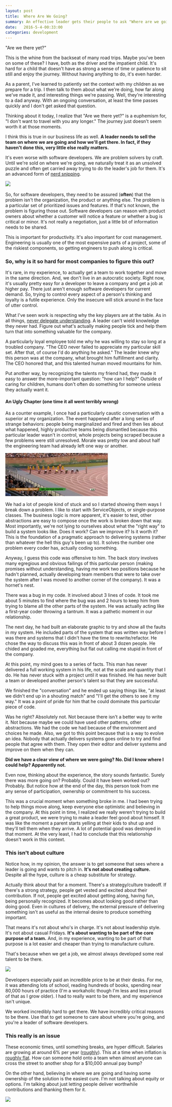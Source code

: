 ```yaml
---
layout: post
title:  Where Are We Going?
summary: An effective leader gets their people to ask "Where are we going and how can I help?"  These are lessons learned from effective and frustrating experiences delivering software systems for over 20 years in the business.
date:   2016-5-4-00:33:00
categories: development
---
```


"Are we there yet?"

This is the whine from the backseat of many road trips.  Maybe you've been on some of these?  I have, both as the driver and the impatient child.  It's hard for a child that doesn't have as strong a sense of time or patience to sit still and enjoy the journey.  Without having anything to do, it's even harder.

As a parent, I've learned to patiently set the context with my children as we prepare for a trip.  I then talk to them about what we're doing, how far along we've made it, and interesting things we're passing.  Well, they're interesting to a dad anyway.  With an ongoing conversation, at least the time passes quickly and I don't get asked that question.

Thinking about it today, I realize that "Are we there yet?" is a euphemism for, "I don't want to travel with you any longer."  The journey just doesn't seem worth it at those moments.

I think this is true in our business life as well.  **A leader needs to sell the team on where we are going and how we'll get there.  In fact, if they haven't done this, very little else really matters.**

It's even worse with software developers.  We are problem solvers by craft.  Until we're sold on where we're going, we naturally treat it as an unsolved puzzle and often get carried away trying to do the leader's job for them.  It's an advanced form of [nerd snipping](https://xkcd.com/356/).

<img src="https://imgs.xkcd.com/comics/nerd_sniping.png" height="400px" />

So, for software developers, they need to be assured (**often**) that the problem isn't the organization, the product or anything else.  The problem is a particular set of prioritized issues and features.  If that's not known, the problem is figuring those out.  Software developers can reason with product owners about whether a customer will notice a feature or whether a bug is critical or minor.  It's not really a negotiation, just a little bit of information needs to be shared.

This is important for productivity.  It's also important for cost management.  Engineering is usually one of the most expensive parts of a project, some of the riskiest components, so getting engineers to push along is critical.

### So, why is it so hard for most companies to figure this out?

It's rare, in my experience, to actually get a team to work together and move in the same direction.  And, we don't live in an autocratic society.  Right now, it's usually pretty easy for a developer to leave a company and get a job at higher pay.  There just aren't enough software developers for current demand.  So, trying to control every aspect of a person's thinking and loyalty is a futile experience.  Only the insecure will stick around in the face of utter control.

What I've seen work is respecting why the key players are at the table.  As in all things, [never delegate understanding](http://www.eamesoffice.com/the-work/never-delegate-understanding/).  A leader can't wield knowledge they never had.  Figure out what's actually making people tick and help them turn that into something valuable for the company.

A particularly loyal employee told me why he was willing to stay so long at a troubled company.  "The CEO never failed to appreciate my particular skill set.  After that, of course I'd do anything he asked."  The leader knew why this person was at the company, what brought him fulfillment and clarity.  The CEO honored that, and this talented human moved mountains for him.

Put another way, by recognizing the talents my friend had, they made it easy to answer the more-important question: "how can I help?"  Outside of caring for children, humans don't often do something for someone unless they actually want it.

#### An Ugly Chapter (one time it all went terribly wrong)

As a counter example, I once had a particularly caustic conversation with a superior at my organization.  The event happened after a long series of strange behaviors: people being marginalized and fired and then lies about what happened, highly productive teams being dismantled because this particular leader wasn't in control, whole projects being scraped because a few problems were still unresolved.  Morale was pretty low and about half the engineering team had already left one way or another.

<img src="the_dictator.gif" />

We had a lot of people kind of stuck and so I started showing them ways I break down a problem.  I like to start with ServiceObjects, or single-purpose classes.  The business logic is more apparent, it's easier to test, other abstractions are easy to compose once the work is broken down that way.  Most importantly, we're not lying to ourselves about what the "right way" to build a system looks like.  Does it work?  Can we improve it?  Is it worth it?  This is the foundation of a pragmatic approach to delivering systems (rather than whatever the hell this guy's been up to).  It solves the number one problem every coder has, actually coding something.

Anyway, I guess this code was offensive to him.  The back story involves many egregious and obvious failings of this particular person (making promises without understanding, having me work two positions because he hadn't planned, actually developing team members that were to take over the system after I was moved to another corner of the company).  It was a hornet's nest.

There was a bug in my code.  It involved about 3 lines of code.  It took me about 5 minutes to find where the bug was and 2 hours to keep him from trying to blame all the other parts of the system.  He was actually acting like a first-year coder throwing a tantrum.  It was a pathetic moment in our relationship.

The next day, he had built an elaborate graphic to try and show all the faults in my system.  He included parts of the system that was written way before I was there and systems that I didn't have the time to rewrite/refactor.  He chose the way to discuss this was in front of about 3 dozen people.  He chided and goaded me, everything but flat out calling me stupid in front of the company.

At this point, my mind goes to a series of facts.  This man has never delivered a full working system in his life, not at the scale and quantity that I do.  He has never stuck with a project until it was finished.  He has never built a team or developed another person's talent so that they are successful.

We finished the "conversation" and he ended up saying things like, "at least we didn't end up in a shouting match" and "I'll get the others to see it my way."  It was a point of pride for him that he could dominate this particular piece of code.

Was he right?  Absolutely not.  Not because there isn't a better way to write it.  Not because maybe we could have used other patterns, other abstractions.  We had the code we had because of the environment and choices he made.  Also, we got to this point because that is a way to evolve an idea.  Nobody that actually delivers systems goes online to try and find people that agree with them.  They open their editor and deliver systems and improve on them when they can.

**Did we have a clear view of where we were going?  No.  Did I know where I could help?  Apparently not.**

Even now, thinking about the experience, the story sounds fantastic.  Surely there was more going on?  Probably.  Could it have been worked out?  Probably.  But notice how at the end of the day, this person took from me any sense of participation, ownership or commitment to his success.

This was a crucial moment when something broke in me.  I had been trying to help things move along, keep everyone else optimistic and believing in the company.  At this point in time, I realized we really weren't trying to build a great product, we were trying to make a leader feel good about himself.  It was like the moment a parent starts yelling at their kids to shut up and they'll tell them when they arrive.  A lot of potential good was destroyed in that moment.  At the very least, I had to conclude that this relationship doesn't work in this context.

### This isn't about culture

Notice how, in my opinion, the answer is to get someone that sees where a leader is going and wants to pitch in.  **It's not about creating culture.**  Despite all the hype, culture is a cheap substitute for strategy.

Actually think about that for a moment.  There's a strategy/culture tradeoff.  If there's a strong strategy, people get vested and excited about their contribution.  If not, people get excited about getting along, having fun, being personally recognized.  It becomes about looking good rather than doing good.  Even in cultures of delivery, the external pressure of delivering something isn't as useful as the internal desire to produce something important.

That means it's not about who's in charge.  It's not about leadership style.  It's not about casual Fridays.  **It's about wanting to be part of the core purpose of a team.**  And, in my experience, wanting to be part of that purpose is a lot easier and cheaper than trying to manufacture culture.

That's because when we get a job, we almost always developed some real talent to be there.

<img src="http://i.imgur.com/Ihgu0xe.gif" />

Developers especially paid an incredible price to be at their desks.  For me, it was attending lots of school, reading hundreds of books, spending near 80,000 hours of practice (I'm a workaholic though I'm less and less proud of that as I grow older).  I had to really want to be there, and my experience isn't unique.

We worked incredibly hard to get there.  We have incredibly critical reasons to be there.  Use that to get someone to care about where you're going, and you're a leader of software developers.

### This really is an issue

These economic times, until something breaks, are hyper difficult.  Salaries are growing at around 6% per year ([roughly](http://www.codingdojo.com/blog/web-developer-salaries-2016/)).  This at a time when inflation is [roughly flat](http://www.usinflationcalculator.com/inflation/current-inflation-rates/).  How can someone hold onto a team when almost anyone can cross the street to another shop for a $10,000 annual pay bump?

On the other hand, believing in where we are going and having some ownership of the solution is the easiest cure.  I'm not talking about equity or options.  I'm talking about just letting people deliver worthwhile contributions and thanking them for it.

<img src="http://i.imgur.com/b3SwpNR.jpg" />
